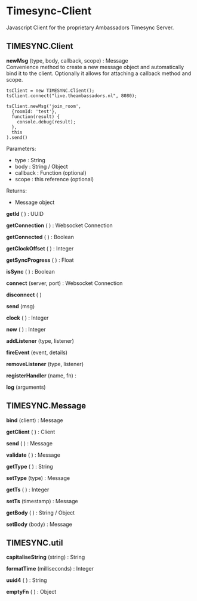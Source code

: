 # Timesync-Client
Javascript Client for the proprietary Ambassadors Timesync Server.



## TIMESYNC.Client ##

**newMsg** (type, body, callback, scope) : Message  
Convenience method to create a new message object and automatically bind it to the client. Optionally it allows for attaching a callback method and scope.

```
tsClient = new TIMESYNC.Client();
tsClient.connect("live.theambassadors.nl", 8080);

tsClient.newMsg('join_room',
  {roomId: 'test'},
  function(result) {
    console.debug(result);
  },
  this
).send()
```

Parameters:

- type : String
- body : String / Object
- callback : Function (optional)
- scope : this reference (optional)

Returns:
 - Message object



**getId** ( ) : UUID

**getConnection** ( ) : Websocket Connection

**getConnected** ( ) : Boolean

**getClockOffset** ( ) : Integer

**getSyncProgress** ( ) : Float

**isSync** ( ) : Boolean

**connect** (server, port) : Websocket Connection

**disconnect** ( )

**send** (msg)

**clock** ( ) : Integer

**now** ( ) : Integer

**addListener** (type, listener)

**fireEvent** (event, details)

**removeListener** (type, listener)

**registerHandler** (name, fn) : 

**log** (arguments)


## TIMESYNC.Message ##

**bind** (client) : Message

**getClient** ( ) : Client

**send** ( ) : Message

**validate** ( ) : Message

**getType** ( ) : String

**setType** (type) : Message

**getTs** ( ) : Integer

**setTs** (timestamp) : Message

**getBody** ( ) : String / Object

**setBody** (body) : Message



## TIMESYNC.util ##

**capitaliseString** (string) : String

**formatTime** (milliseconds) : Integer

**uuid4** ( ) : String

**emptyFn** ( ) : Object
